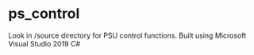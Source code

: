 # ps_control
Look in /source directory for PSU control functions.
Built using Microsoft Visual Studio 2019 C#
